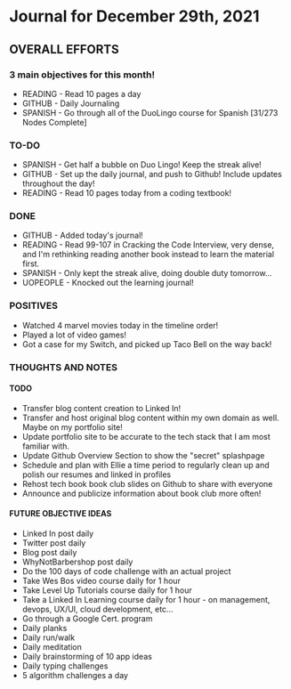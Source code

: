 # Journal for December 29th, 2021

## OVERALL EFFORTS

### 3 main objectives for this month!

- READING - Read 10 pages a day
- GITHUB - Daily Journaling
- SPANISH - Go through all of the DuoLingo course for Spanish [31/273 Nodes Complete]

### TO-DO

- SPANISH - Get half a bubble on Duo Lingo! Keep the streak alive!
- GITHUB - Set up the daily journal, and push to Github! Include updates throughout the day!
- READING - Read 10 pages today from a coding textbook!

### DONE

- GITHUB - Added today's journal!
- READING - Read 99-107 in Cracking the Code Interview, very dense, and I'm rethinking reading another book instead to learn the material first.
- SPANISH - Only kept the streak alive, doing double duty tomorrow...
- UOPEOPLE - Knocked out the learning journal!

### POSITIVES

- Watched 4 marvel movies today in the timeline order!
- Played a lot of video games!
- Got a case for my Switch, and picked up Taco Bell on the way back!

### THOUGHTS AND NOTES

#### TODO

- Transfer blog content creation to Linked In!
- Transfer and host original blog content within my own domain as well. Maybe on my portfolio site!
- Update portfolio site to be accurate to the tech stack that I am most familiar with.
- Update Github Overview Section to show the "secret" splashpage
- Schedule and plan with Ellie a time period to regularly clean up and polish our resumes and linked in profiles
- Rehost tech book book club slides on Github to share with everyone
- Announce and publicize information about book club more often!

#### FUTURE OBJECTIVE IDEAS

- Linked In post daily
- Twitter post daily
- Blog post daily
- WhyNotBarbershop post daily
- Do the 100 days of code challenge with an actual project
- Take Wes Bos video course daily for 1 hour
- Take Level Up Tutorials course daily for 1 hour
- Take a Linked In Learning course daily for 1 hour - on management, devops, UX/UI, cloud development, etc...
- Go through a Google Cert. program
- Daily planks
- Daily run/walk
- Daily meditation
- Daily brainstorming of 10 app ideas
- Daily typing challenges
- 5 algorithm challenges a day
